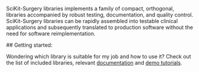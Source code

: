 
<!--
## What is SciKit-Surgery libraries:
-->

SciKit-Surgery libraries implements a family of compact, orthogonal, libraries accompanied by robust testing, documentation, and quality control. SciKit-Surgery libraries can be rapidly assembled into testable clinical applications and subsequently translated to production software without the need for software reimplementation.

## Getting started:

Wondering which library is suitable for my job and how to use it? Check out the list of included libraries, relevant [documentation](https://scikit-surgery.readthedocs.io/en/latest/) and [demo tutorials](https://scikit-surgery.readthedocs.io/en/latest/#tutorials).




<!--
You can use the [editor on GitHub](https://github.com/mianasbat/ghpages/edit/main/README.md) to maintain and preview the content for your website in Markdown files.

Whenever you commit to this repository, GitHub Pages will run [Jekyll](https://jekyllrb.com/) to rebuild the pages in your site, from the content in your Markdown files.

### Markdown

Markdown is a lightweight and easy-to-use syntax for styling your writing. It includes conventions for

```markdown
Syntax highlighted code block

# Header 1
## Header 2
### Header 3

- Bulleted
- List

1. Numbered
2. List

**Bold** and _Italic_ and `Code` text

[Link](url) and ![Image](src)
```

For more details see [GitHub Flavored Markdown](https://guides.github.com/features/mastering-markdown/).

### Jekyll Themes

Your Pages site will use the layout and styles from the Jekyll theme you have selected in your [repository settings](https://github.com/mianasbat/ghpages/settings). The name of this theme is saved in the Jekyll `_config.yml` configuration file.

### Support or Contact

Having trouble with Pages? Check out our [documentation](https://docs.github.com/categories/github-pages-basics/) or [contact support](https://github.com/contact) and we’ll help you sort it out.

-->
